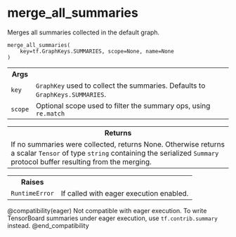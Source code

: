 # merge_all_summaries







Merges all summaries collected in the default graph.

<pre><code>merge_all_summaries(
    key=tf.GraphKeys.SUMMARIES, scope=None, name=None
)</code></pre>





<!-- Tabular view -->
<table>
<tr><th>Args</th></tr>

<tr>
<td>
<code>key</code>
</td>
<td>
<code>GraphKey</code> used to collect the summaries.  Defaults to
<code>GraphKeys.SUMMARIES</code>.
</td>
</tr><tr>
<td>
<code>scope</code>
</td>
<td>
Optional scope used to filter the summary ops, using <code>re.match</code>
</td>
</tr>
</table>



<!-- Tabular view -->
<table>
<tr><th>Returns</th></tr>
<tr>
<td>
If no summaries were collected, returns None.  Otherwise returns a scalar
<code>Tensor</code> of type <code>string</code> containing the serialized <code>Summary</code> protocol
buffer resulting from the merging.
</td>
</tr>

</table>



<!-- Tabular view -->
<table>
<tr><th>Raises</th></tr>

<tr>
<td>
<code>RuntimeError</code>
</td>
<td>
If called with eager execution enabled.
</td>
</tr>
</table>


@compatibility(eager)
Not compatible with eager execution. To write TensorBoard
summaries under eager execution, use <code>tf.contrib.summary</code> instead.
@end_compatibility